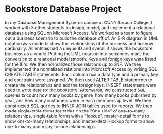# Bookstore Database Project
In my Database Management Systems course at CUNY Baruch College, I worked with 3 other students to design, model, and implement a relational database using SQL 
on Microsoft Access. We worked as a team to figure out a business scenario to build the database off of. An E-R diagram in UML notation was made to show the
relationships of the business and to show cardinality. All entities had a unique ID and overall it shows the bookstore business as a whole. Putting the UML notation
into sentences made the conversion to a relational model smooth. Keys and foreign keys were listed for the ID's. We then normalized those relations up to 3NF. We then
implemented the normalized relations into Microsoft Access by writing SQL CREATE TABLE statements. Each column had a data type and a primary key and constraint were 
assigned. We then used ALTER TABLE statements to create the relationships and add the foreign keys. INSERT statements were used to write data for the bookstore. 
Afterwards, we constructed SQL queries to count how many books by genre, how many books published by year, and how many customers were in each membership level. We then 
constructed SQL queries to INNER JOIN tables used for reports. We then made single-table forms for tables on the "One side" of one-to-many relationships, single-table forms with a "lookup", master-detail forms to show one-to-many relationships, and master-detail-lookup forms to show one-to-many and many-to-one relationships.

